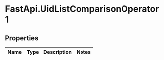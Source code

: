 # FastApi.UidListComparisonOperator1

## Properties
Name | Type | Description | Notes
------------ | ------------- | ------------- | -------------
